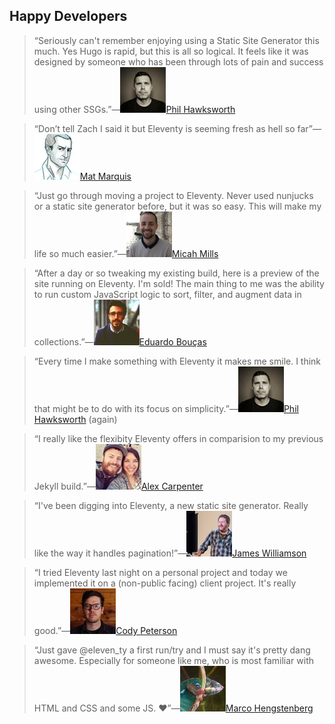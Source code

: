 ## Happy Developers

> “Seriously can't remember enjoying using a Static Site Generator this much. Yes Hugo is rapid, but this is all so logical. It feels like it was designed by someone who has been through lots of pain and success using other SSGs.”—[![@philhawksworth](/img/avatars/philhawksworth.jpg)Phil Hawksworth](https://twitter.com/philhawksworth)

> “Don’t tell Zach I said it but Eleventy is seeming fresh as hell so far”—[![@wilto](/img/avatars/wilto.jpg)Mat Marquis](https://twitter.com/wilto)

> “Just go through moving a project to Eleventy. Never used nunjucks or a static site generator before, but it was so easy. This will make my life so much easier.”—[![@micahmills](/img/avatars/micahmills.jpg)Micah Mills](https://twitter.com/micahmills/status/973660230453211136)

> “After a day or so tweaking my existing build, here is a preview of the site running on Eleventy. I'm sold! The main thing to me was the ability to run custom JavaScript logic to sort, filter, and augment data in collections.”—[![@eduardoboucas](/img/avatars/eduardoboucas.jpg)Eduardo Bouças](https://twitter.com/eduardoboucas/status/1001158411583721473)

> “Every time I make something with Eleventy it makes me smile. I think that might be to do with its focus on simplicity.”—[![@philhawksworth](/img/avatars/philhawksworth.jpg)Phil Hawksworth](https://twitter.com/philhawksworth/status/998891176550977537) (again)

> “I really like the flexibity Eleventy offers in comparision to my previous Jekyll build.”—[![@hybrid_alex](/img/avatars/hybrid_alex.jpg)Alex Carpenter](https://alexcarpenter.me/posts/2018/05/back-to-static)

> “I've been digging into Eleventy, a new static site generator. Really like the way it handles pagination!”—[![@jameswillweb](/img/avatars/jameswillweb.jpg)James Williamson](https://twitter.com/jameswillweb/status/951488360543121408)

> “I tried Eleventy last night on a personal project and today we implemented it on a (non-public facing) client project. It's really good.”—[![@codypeterson](/img/avatars/codypeterson.jpg)Cody Peterson](https://twitter.com/codypeterson/status/950568228559904768)

> “Just gave @eleven_ty a first run/try and I must say it's pretty dang awesome. Especially for someone like me, who is most familiar with HTML and CSS and some JS. ❤️”—[![@jameswillweb](/img/avatars/nice2meatu.jpg)Marco Hengstenberg](https://twitter.com/nice2meatu/status/1004665956885520384)
